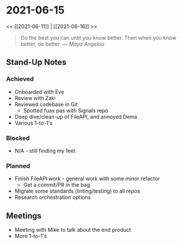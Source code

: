 # 2021-06-15

<< [[2021-06-11]] | [[2021-06-16]] >>

> Do the best you can until you know better. Then when you know better, do better.
> &mdash; <cite>Maya Angelou</cite>

## Stand-Up Notes

### Achieved
- Onboarded with Eve
- Review with Zaki
- Reviewed codebase in Git
	- Spotted fuax pas with Signals repo
- Deep dive/clean-up of FileAPI, and annoyed Dema
- Various 1-to-1's

### Blocked
- N/A - still finding my feet
### Planned
- Finish FileAPI work - general work with some minor refactor
	- Get a commit/PR in the bag
- Migrate some standards (linting/testing) to all repos
- Research orchestration options

## Meetings
- Meeting with Mike to talk about the end product
- More 1-to-1's

